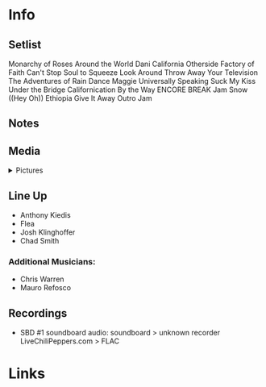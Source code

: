 # Info

## Setlist

Monarchy of Roses
Around the World
Dani California
Otherside
Factory of Faith
Can't Stop
Soul to Squeeze
Look Around
Throw Away Your Television
The Adventures of Rain Dance Maggie
Universally Speaking
Suck My Kiss
Under the Bridge
Californication
By the Way
ENCORE BREAK
Jam
Snow ((Hey Oh))
Ethiopia
Give It Away
Outro Jam

## Notes

## Media 

<details>
  <summary>Pictures</summary>
  <!--<img alt="Setlist" title="Setlist" src="_.jpg" height="200" />
  <img alt="Flyer" title="Flyer" src="_.jpg" height="200" />-->
</details>

## Line Up

* Anthony Kiedis
* Flea
* Josh Klinghoffer
* Chad Smith

### Additional Musicians:

* Chris Warren  
* Mauro Refosco

## Recordings

* SBD #1 soundboard audio: soundboard > unknown recorder LiveChiliPeppers.com > FLAC

# Links